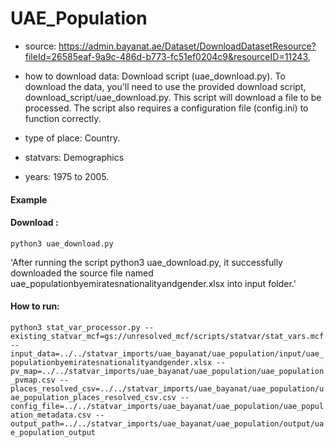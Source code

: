 # UAE_Population

- source: https://admin.bayanat.ae/Dataset/DownloadDatasetResource?fileId=26585eaf-9a9c-486d-b773-fc51ef0204c9&resourceID=11243, 

- how to download data: Download script (uae_download.py).
    To download the data, you'll need to use the provided download script, download_script/uae_download.py. This script will download a file to be processed. The script also requires a configuration file (config.ini) to function correctly.

- type of place: Country.

- statvars: Demographics

- years: 1975 to 2005.

#### Example
#### Download : 
`python3 uae_download.py`

'After running the script python3 uae_download.py, it successfully downloaded the source file named uae_populationbyemiratesnationalityandgender.xlsx into input folder.'

#### How to run:

`python3 stat_var_processor.py --existing_statvar_mcf=gs://unresolved_mcf/scripts/statvar/stat_vars.mcf --input_data=../../statvar_imports/uae_bayanat/uae_population/input/uae_populationbyemiratesnationalityandgender.xlsx --pv_map=../../statvar_imports/uae_bayanat/uae_population/uae_population_pvmap.csv --places_resolved_csv=../../statvar_imports/uae_bayanat/uae_population/uae_population_places_resolved_csv.csv --config_file=../../statvar_imports/uae_bayanat/uae_population/uae_population_metadata.csv --output_path=../../statvar_imports/uae_bayanat/uae_population/output/uae_population_output`






